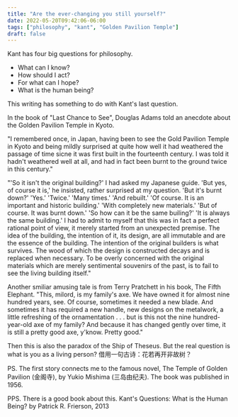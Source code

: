 ```yaml
---
title: "Are the ever-changing you still yourself?"
date: 2022-05-20T09:42:06-06:00
tags: ["philosophy", "kant", "Golden Pavilion Temple"]
draft: false
---
```


Kant has four big questions for philosophy.

* What can I know?
* How should I act?
* For what can I hope?
* What is the human being?

This writing has something to do with Kant's last question.

In the book of "Last Chance to See", Douglas Adams told an anecdote about the Golden Pavilion Temple in Kyoto. 

"I remembered once, in Japan, having been to see the Gold Pavilion Temple in Kyoto and being mildly surprised at quite how well it had weathered the passage of time sicne it was first built in the fourteenth century. I was told it hadn't weathered well at all, and had in fact been burnt to the ground twice in this century." 

"'So it isn't the original building?' I had asked my Japanese guide.
'But yes, of course it is,' he insisted, rather surprised at my question.
'But it's burnt down?'
'Yes.'
'Twice.'
'Many times.'
'And rebuilt.'
'Of course. It is an important and historic building.'
'With completely new materials.'
'But of course. It was burnt down.'
'So how can it be the same builing?'
'It is always the same building.'
I had to admit to myself that this was in fact a perfect rational point of view, it merely started from an unexpected premise. The idea of the building, the intention of it, its design, are all immutable and are the essence of the building. The intention of the original builders is what survives. The wood of which the design is constructed decays and is replaced when necessary. To be overly concerned with the original materials which are merely sentimental souvenirs of the past, is  to fail to see the living building itself."

Another smiliar amusing tale is from Terry Pratchett in his book, The Fifth Elephant. "This, milord, is my family's axe. We have owned it for almost nine hundred years, see. Of course, sometimes it needed a new blade. And sometimes it has required a new handle, new designs on the metalwork, a little refreshing of the ornamentation . . . but is this not the nine hundred-year-old axe of my family? And because it has changed gently over time, it is still a pretty good axe, y'know. Pretty good."

Then this is also the paradox of the Ship of Theseus. But the real question is what is you as a living person? 借用一句古诗：花若再开非故树？

PS. The first story connects me to the famous novel, The Temple of Golden Pavilion (金阁寺), by Yukio Mishima (三岛由纪夫). The book was published in 1956.

PPS. There is a good book about this. Kant's Questions: What is the Human Being? by Patrick R. Frierson, 2013

